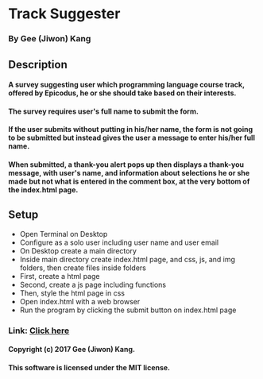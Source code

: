 # Track Suggester

### By Gee (Jiwon) Kang

## Description

#### A survey suggesting user which programming language course track,  offered by Epicodus, he or she should take based on their interests.

#### The survey requires user's full name to submit the form.

#### If the user submits without putting in his/her name, the form is not going to be submitted but instead gives the user a message to enter his/her full name.

#### When submitted, a thank-you alert pops up then displays a thank-you message, with user's name, and information about selections he or she made but not what is entered in the comment box, at the very bottom of the index.html page.

## Setup

* Open Terminal on Desktop
* Configure as a solo user including user name and user email
* On Desktop create a main directory
* Inside main directory create index.html page, and css, js, and img folders, then create files inside folders
* First, create a html page
* Second, create a js page including functions
* Then, style the html page in css
* Open index.html with a web browser
* Run the program by clicking the submit button on index.html page

### Link: [Click here](https://jiwonk42.github.io/track-suggester/)

#### Copyright (c) 2017 Gee (Jiwon) Kang.
#### This software is licensed under the MIT license.
